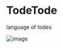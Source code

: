 # TodeTode
language of todes

![image](https://user-images.githubusercontent.com/15892272/185633272-b1a59509-44b1-4c21-9c4a-73085ce8a570.png)
